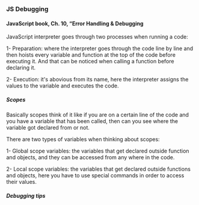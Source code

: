 ### JS Debugging

#### JavaScript book, Ch. 10, “Error Handling & Debugging

JavaScript interpreter goes through two processes when running a code:

1- Preparation: where the interpreter goes through the code line by line and then hoists every variable and function at the top of the code before executing it.
And that can be noticed when calling a function before declaring it.

2- Execution: it's abovious from its name, here the interpreter assigns the values to the variable and executes the code.

##### Scopes

Basically scopes think of it like if you are on a certain line of the code and you have a variable that has been called, then can you see where the variable got declared from or not.

There are two types of variables when thinking about scopes: 

1- Global scope variables: the variables that get declared outside function and objects, and they can be accessed from any where in the code.

2- Local scope variables: the variables that get declared outside functions and objects, here you have to use special commands in order to access their values.

##### Debugging tips



